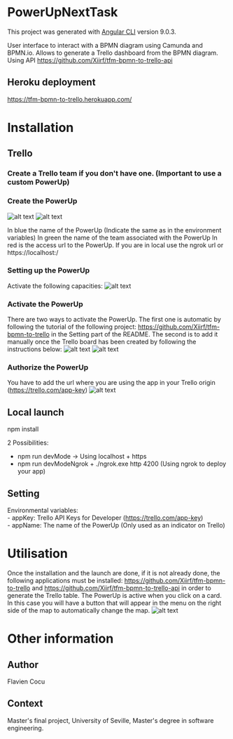 # PowerUpNextTask

This project was generated with [Angular CLI](https://github.com/angular/angular-cli) version 9.0.3.

User interface to interact with a BPMN diagram using Camunda and BPMN.io. Allows to generate a Trello dashboard from the BPMN diagram. Using API https://github.com/Xiirf/tfm-bpmn-to-trello-api

## Heroku deployment
https://tfm-bpmn-to-trello.herokuapp.com/

# Installation

## Trello 
### Create a Trello team if you don't have one. (Important to use a custom PowerUp)
### Create the PowerUp

![alt text](https://i.imgur.com/W0Rajz4.png)
![alt text](https://i.imgur.com/WxYBR36.png)

In blue the name of the PowerUp (Indicate the same as in the environment variables)
In green the name of the team associated with the PowerUp
In red is the access url to the PowerUp. If you are in local use the ngrok url or https://localhost:<port>/

### Setting up the PowerUp
Activate the following capacities:
![alt text](https://i.imgur.com/hGCXlvy.png)

### Activate the PowerUp

There are two ways to activate the PowerUp. The first one is automatic by following the tutorial of the following project: https://github.com/Xiirf/tfm-bpmn-to-trello in the Setting part of the README.
The second is to add it manually once the Trello board has been created by following the instructions below:
![alt text](https://i.imgur.com/xtMm1jO.png)
![alt text](https://i.imgur.com/XDrtLOu.png)

### Authorize the PowerUp
You have to add the url where you are using the app in your Trello origin (https://trello.com/app-key)
![alt text](https://i.imgur.com/nMcRekp.png)

## Local launch
npm install <br/>

2 Possibilities: 
- npm run devMode -> Using localhost + https<br/>
- npm run devModeNgrok + ./ngrok.exe http 4200 (Using ngrok to deploy your app)

## Setting
Environmental variables:<br/>
    - appKey: Trello API Keys for Developer (https://trello.com/app-key)<br/>
    - appName: The name of the PowerUp (Only used as an indicator on Trello)

# Utilisation
Once the installation and the launch are done, if it is not already done, the following applications must be installed: https://github.com/Xiirf/tfm-bpmn-to-trello and https://github.com/Xiirf/tfm-bpmn-to-trello-api in order to generate the Trello table. 
The PowerUp is active when you click on a card. In this case you will have a button that will appear in the menu on the right side of the map to automatically change the map.
![alt text](https://i.imgur.com/An75qZP.png)

# Other information

## Author
Flavien Cocu

## Context
Master's final project, University of Seville, Master's degree in software engineering.
